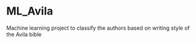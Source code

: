 # ML_Avila
Machine learning project to classify the authors based on writing style of the Avila bible
